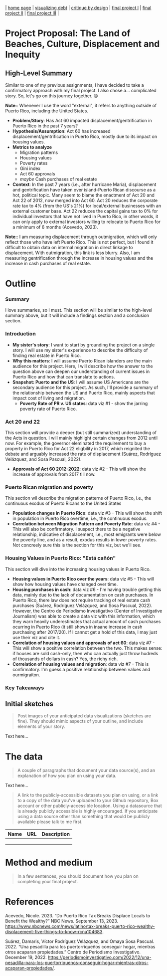 | [home page](https://chrisbori.github.io/My-Online-Portfolio/) | [visualizing debt](https://chrisbori.github.io/My-Online-Portfolio/visualizing-government-debt) | [critique by design](https://chrisbori.github.io/My-Online-Portfolio/critique-by-design) | [final project I](final-project-part-one) | [final project II](final-project-part-two) | [final project III](final-project-part-three) |

# Project Proposal: The Land of Beaches, Culture, Displacement and Inequity

## High-Level Summary
Similar to one of my previous assignments, I have decided to take a confirmatory approach with my final project. I also chose a... complicated story. So, let's go on this journey together. :blush:

**Note:**: Whenever I use the word "external", it refers to anything outside of Puerto Rico, including the United States. 

*  **Problem/Story**: Has Act 60 impacted displacement/gentrification in Puerto Rico in the past 7 years? 
*  **Hypothesis/Assumption**: Act 60 has increased displacement/gentrification in Puerto Rico, mostly due to its impact on housing values.
*  **Metrics to analyze**
   - Migration patterns
   - Housing values
   - Poverty rates
   - Gini index
   - Act 60 approvals
   - _maybe_ Cash purchases of real estate
* **Context**: In the past 7 years (i.e., after hurricane María), displacement and gentrification have taken over island-Puerto Rican discourse as a hot, political topic. Many seem to blame the enactment of Act 20 and Act 22 of 2012, now merged into Act 60. Act 20 reduces the corporate rate tax to 4% (from the US's 21%) for local/external businesses with an external customer base. Act 22 reduces the capital gains tax to 0% for individual investors that have not lived in Puerto Rico, in other words, it can only apply to external investors willing to relocate to Puerto Rico for a minimum of 6 months (Acevedo, 2023). 

**Note:**: I am measuring displacement through outmigration, which will only reflect those who have left Puerto Rico. This is not perfect, but I found it difficult to obtain data on internal migration in direct linkage to displacement. With outmigration, this link is less blurry. Also, I am measuring gentrification through the increase in housing values and the increase in cash purchases of real estate. 

# Outline
### Summary 
I love summaries, so I  must. This section will be similar to the high-level summary above, but it will include a findings section and a conclusion section. 

### Introduction
* **My sister's story**: I want to start by grounding the project on a single story. I will use my sister's experience to describe the difficulty of finding real estate in Puerto Rico.
* **Why this matters**: I will assume Puerto Rican islanders are the main audience for this project. Here, I will describe how the answer to the question above can deepen our understanding of current issues in Puerto Rico and how that can translate to actions.
* **Snapshot: Puerto and the US**: I will assume US Americans are the secondary audience for this project. As such, I'll provide a summary of the relationship between the US and Puerto Rico, mainly aspects that impact cost of living and migration.  
  - **Poverty Rate of PR v. US states**: data viz #1 - show the jarring poverty rate of Puerto Rico. 

### Act 20 and 22
This section will provide a deeper (but still summarized) understanding of the Acts in question. I will mainly highlight certain changes from 2012 until now. For example, the governor eleminated the requirement to buy a property in Puerto Rico for Act 22 eligbility in 2017, which reignited the debate and arguably increased the rate of displacement (Suárez, Rodríguez Velázquez, and Sosa Pascual, 2022).
* **Approvals of Act 60 2012-2022**: data viz #2 - This will show the increase of approvals from 2017 till now.

### Puerto Rican migration and poverty
This section wil describe the migration patterns of Puerto Rico, i.e., the continuous exodus of Puerto Ricans to the United States
* **Population changes in Puerto Rico**: data viz #3 - This will show the shift in population in Puerto Rico overtime, i.e., the continuous exodus. 
* **Correlation between Migration Pattern and Poverty Rate**: data viz #4 - This will also be confirmatory. I suspect there to be a negative relationship, indicative of displacement, i.e., most emigrants were below the poverty line, and as a result, exodus results in lower poverty rates. Not concreely sure this is the section for this viz, but we'll see.

### Housing Values in Puerto Rico: "Está cañón"
This section will dive into the increasing housing values in Puerto Rico. 
* **Housing values in Puerto Rico over the years**: data viz #5 - This will show how housing values have changed over time.
* **Housing purchases in cash**: data viz #6 - I'm having trouble getting this data, mainly due to the lack of documentation on cash purchases. In Puerto Rico, there law does not require tracking of real estate cash purchases (Suárez, Rodríguez Velázquez, and Sosa Pascual, 2022). However, the Centro de Periodismo Investigativo (Center of Investigative Journalism) was able to create a data viz with this information, which they warn heavily underestimates that actual amount of cash purchases ocurring in Puerto Rico (it still shows in insane increase in cash purchasing after 2017/20). If I cannot get a hold of this data, I may just use their viz and cite it.
* **Correlation of housing values and approvals of act 60**: data viz #7 - This will show a positive correlation between the two. This makes sense: if houses are sold cash-only, then who can actually just throw hudreds of thousands of dollars in cash? Yes, the richy rich. 
* **Correlation of housing values and migration**: data viz #7 - This is confirmatory. I'm guess a positive relationship between values and ourmigraiton. 

### Key Takeaways

## Initial sketches
> Post images of your anticipated data visualizations (sketches are fine). They should mimic aspects of your outline, and include elements of your story.  

Text here...

# The data
> A couple of paragraphs that document your data source(s), and an explanation of how you plan on using your data. 

Text here...

> A link to the publicly-accessible datasets you plan on using, or a link to a copy of the data you've uploaded to your Github repository, Box account or other publicly-accessible location. Using a datasource that is already publicly accessible is highly encouraged.  If you anticipate using a data source other than something that would be publicly available please talk to me first. 

| Name | URL | Description |
|------|-----|-------------|
|      |     |             |
|      |     |             |
|      |     |             |

# Method and medium
> In a few sentences, you should document how you plan on completing your final project. 

# References
Acevedo, Nicole. 2023. “Do Puerto Rico Tax Breaks Displace Locals to Benefit the Wealthy?” NBC News. September 13, 2023. https://www.nbcnews.com/news/latino/tax-breaks-puerto-rico-wealthy-displacement-five-things-to-know-rcna104683.

Suárez, Damaris, Víctor Rodríguez Velázquez, and Omaya Sosa Pascual. 2022. “Una pesadilla para los puertorriqueños conseguir hogar, mientras otros acaparan propiedades.” Centro de Periodismo Investigativo. December 19, 2022. https://periodismoinvestigativo.com/2022/12/una-pesadilla-para-los-puertorriquenos-conseguir-hogar-mientras-otros-acaparan-propiedades/.


